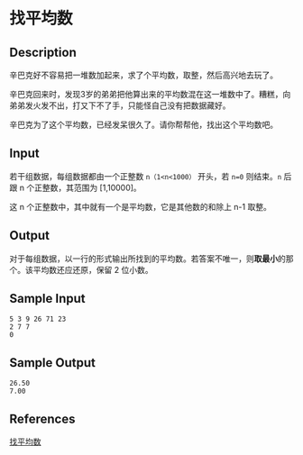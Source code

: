 # 找平均数

## Description

辛巴克好不容易把一堆数加起来，求了个平均数，取整，然后高兴地去玩了。

辛巴克回来时，发现3岁的弟弟把他算出来的平均数混在这一堆数中了。糟糕，向弟弟发火发不出，打又下不了手，只能怪自己没有把数据藏好。

辛巴克为了这个平均数，已经发呆很久了。请你帮帮他，找出这个平均数吧。

## Input

若干组数据，每组数据都由一个正整数 `n（1<n<1000）` 开头，若 `n=0` 则结束。`n` 后跟 n 个正整数，其范围为 [1,10000]。

这 n 个正整数中，其中就有一个是平均数，它是其他数的和除上 n-1 取整。

## Output

对于每组数据，以一行的形式输出所找到的平均数。若答案不唯一，则**取最小**的那个。该平均数还应还原，保留 2 位小数。

## Sample Input

```
5 3 9 26 71 23
2 7 7
0
```

## Sample Output

```
26.50
7.00
```

## References

[找平均数](http://cpp.zjut.edu.cn/ShowProblem.aspx?ShowID=1830)
